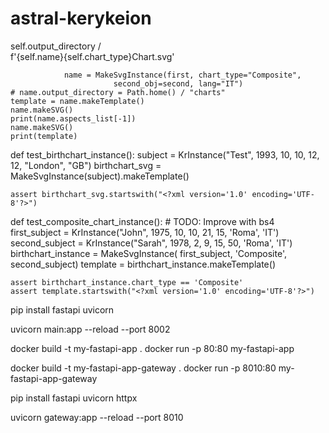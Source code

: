 # astral-kerykeion


self.output_directory / \
            f'{self.name}{self.chart_type}Chart.svg'

                name = MakeSvgInstance(first, chart_type="Composite",
                           second_obj=second, lang="IT")
    # name.output_directory = Path.home() / "charts"
    template = name.makeTemplate()
    name.makeSVG()
    print(name.aspects_list[-1])
    name.makeSVG()
    print(template)


def test_birthchart_instance():
    subject = KrInstance("Test", 1993, 10, 10, 12, 12, "London", "GB")
    birthchart_svg = MakeSvgInstance(subject).makeTemplate()

    assert birthchart_svg.startswith("<?xml version='1.0' encoding='UTF-8'?>")
def test_composite_chart_instance():
    # TODO: Improve with bs4
    first_subject = KrInstance("John", 1975, 10, 10, 21, 15, 'Roma', 'IT')
    second_subject = KrInstance("Sarah", 1978, 2, 9, 15, 50, 'Roma', 'IT')
    birthchart_instance = MakeSvgInstance(
        first_subject, 'Composite', second_subject)
    template = birthchart_instance.makeTemplate()

    assert birthchart_instance.chart_type == 'Composite'
    assert template.startswith("<?xml version='1.0' encoding='UTF-8'?>")











pip install fastapi uvicorn 

uvicorn main:app --reload --port 8002

docker build -t my-fastapi-app .
docker run -p 80:80 my-fastapi-app

docker build -t my-fastapi-app-gateway .
docker run -p 8010:80 my-fastapi-app-gateway



pip install fastapi uvicorn httpx

uvicorn gateway:app --reload --port 8010
